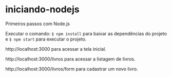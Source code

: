 # iniciando-nodejs
Primeiros passos com Node.js

Executar o comando: `$ npm install` para baixar as dependências do projeto e `$ npm start` para executar o projeto.

http://localhost:3000 para acessar a tela inicial.

http://localhost:3000/livros para acessar a listagem de livros.

http://localhost:3000/livros/form para cadastrar um novo livro.
